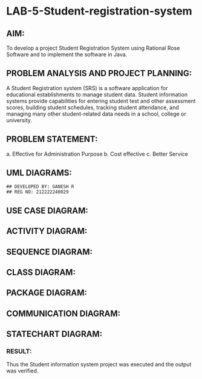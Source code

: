 # LAB-5-Student-registration-system
## AIM:
To develop a project Student Registration System using Rational Rose Software and to
implement the software in Java.
## PROBLEM ANALYSIS AND PROJECT PLANNING:
A Student Registration system (SRS) is a software application for educational
establishments to manage student data. Student information systems provide capabilities for
entering student test and other assessment scores, building student schedules, tracking student
attendance, and managing many other student-related data needs in a school, college or
university.
## PROBLEM STATEMENT:
a. Effective for Administration Purpose
b. Cost effective
c. Better Service
## UML DIAGRAMS:
```
## DEVELOPED BY: GANESH R
## REG NO: 212222240029
```
## USE CASE DIAGRAM:
## ACTIVITY DIAGRAM:
## SEQUENCE DIAGRAM:
## CLASS DIAGRAM:
## PACKAGE DIAGRAM:
## COMMUNICATION DIAGRAM:
## STATECHART DIAGRAM:




### RESULT:
Thus the Student information system project was executed and the output was
verified.
